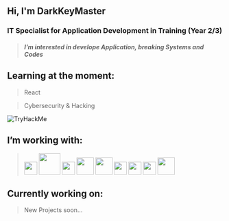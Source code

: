 ## Hi, I'm DarkKeyMaster

### IT Specialist for Application Development in Training (Year 2/3)
> ##### **I’m interested in develope Application, breaking Systems and Codes**
## Learning at the moment:

> React

> Cybersecurity & Hacking

<img src="https://tryhackme-badges.s3.amazonaws.com/DarkKeyMaster.png" alt="TryHackMe">

## I’m working with:
> <img src="https://upload.wikimedia.org/wikipedia/commons/thumb/1/18/C_Programming_Language.svg/1200px-C_Programming_Language.svg.png" width="30px">  [<img src="https://banner2.cleanpng.com/20180715/gzu/kisspng-java-development-kit-software-development-kit-comp-programming-language-icon-5b4b9cb1e74f20.0073080715316819699475.jpg" width="50px">][Java]  [<img src="https://seeklogo.com/images/C/c-sharp-c-logo-02F17714BA-seeklogo.com.png" width="30px">][C#]  [<img src="https://banner2.cleanpng.com/20180803/abq/kisspng-mysql-cluster-database-management-system-%E4%B8%93-%E9%A2%98-%E5%92%96-%E5%95%A1-%E4%B8%8E-%E4%BB%A3-%E7%A0%81-5b640d8b2a2e53.6067051415332837231728.jpg" width="40px">][MySQL] [<img src="https://upload.wikimedia.org/wikipedia/commons/thumb/6/61/HTML5_logo_and_wordmark.svg/130px-HTML5_logo_and_wordmark.svg.png" width="40px">][HTML] [<img src="https://icon-library.com/images/css-icon-png/css-icon-png-0.jpg" width="30">][CSS] [<img src="https://upload.wikimedia.org/wikipedia/commons/d/d4/Javascript-shield.svg" width="30">][JAVASCRIPT] [<img src="https://e7.pngegg.com/pngimages/172/595/png-clipart-php-php-thumbnail.png" width="30">][PHP] [<img src="https://upload.wikimedia.org/wikipedia/commons/thumb/a/a7/React-icon.svg/640px-React-icon.svg.png" width="40">][REACT]

## Currently working on:
> New Projects soon...


<!---
DarkKeyMaster/DarkKeyMaster is a ✨ special ✨ repository because its `README.md` (this file) appears on your GitHub profile.
You can click the Preview link to take a look at your changes.
--->

[Unity]: https://unity.com/de
[Java]: https://java.com/de/
[C#]: https://docs.microsoft.com/de-de/dotnet/csharp/programming-guide/interop/example-com-class
[MySQL]: https://www.mysql.com/
[HTML]: https://en.wikipedia.org/wiki/HTML5
[CSS]: https://www.w3schools.com/css/css_intro.asp
[JAVASCRIPT]: https://de.wikipedia.org/wiki/JavaScript#:~:text=JavaScript%20(kurz%20JS)%20ist%20eine,M%C3%B6glichkeiten%20von%20HTML%20zu%20erweitern.
[PHP]: https://www.php.net/manual/de/intro-whatis.php
[REACT]: https://de.wikipedia.org/wiki/React
